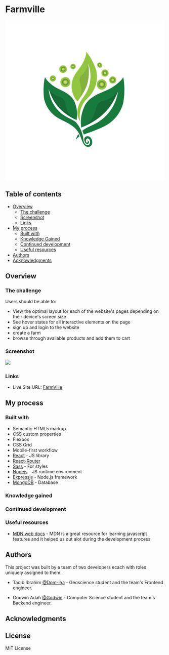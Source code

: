 # Farmville

![](./client/public/logo.jpg)
## Table of contents

- [Overview](#overview)
  - [The challenge](#the-challenge)
  - [Screenshot](#screenshot)
  - [Links](#links)
- [My process](#my-process)
  - [Built with](#built-with)
  - [Knowledge Gained](#knowledge-gained)
  - [Continued development](#continued-development)
  - [Useful resources](#useful-resources)
- [Authors](#authors)
- [Acknowledgments](#acknowledgments)

## Overview

### The challenge

Users should be able to:

- View the optimal layout for each of the website's pages depending on their device's screen size
- See hover states for all interactive elements on the page
- sign up and login to the website
- create a farm
- browse through available products and add them to cart

### Screenshot

![](./screenshot.jpg)

### Links

- Live Site URL: [FarmVille](https://farmville-phi.vercel.app)

## My process

### Built with

- Semantic HTML5 markup
- CSS custom properties
- Flexbox
- CSS Grid
- Mobile-first workflow
- [React](https://reactjs.org/) - JS library
- [React-Router](https://reactrouter.com/)
- [Sass](https://sass-lang.com/) - For styles
- [Nodejs](https://nodejs.org/) - JS runtime environment
- [Expressjs](https://expressjs.com/) - Node.js framework
- [MongoDB](https://www.mongodb.com/docs/) - Database

### Knowledge gained

### Continued development

### Useful resources

- [MDN web docs](https://developer.mozilla.org/) - MDN is a great resource for learning javascript features and it helped us out alot during the development process

## Authors

This project was built by a team of two developers ecach with roles uniquely assigned to them.

- Taqib Ibrahim [@Dom-iha](https://github.com/Dom-iha) - Geoscience student and the team's Frontend engineer.

- Godwin Adah [@Godwin](https://github.com/AdahGodwin)  - Computer Science student and the team's Backend engineer.

## Acknowledgments

## License

MIT License
